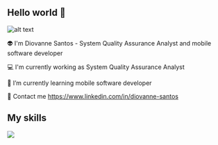 ## Hello world 👋

![alt text](https://i.gifer.com/6M8R.gif)


👽 I'm Diovanne Santos - System Quality Assurance Analyst and mobile software developer 

💻 I'm currently working as System Quality Assurance Analyst

📱 I’m currently learning mobile software developer 

📧 Contact me https://www.linkedin.com/in/diovanne-santos


## My skills 


<img src="https://pt.wikipedia.org/wiki/Linux#/media/Ficheiro:Tux.svg">

<!--
**diovanne/diovanne** is a ✨ _special_ ✨ repository because its `README.md` (this file) appears on your GitHub profile.

Here are some ideas to get you started:

- 🔭 I’m currently working on ...
- 🌱 I’m currently learning ...
- 👯 I’m looking to collaborate on ...
- 🤔 I’m looking for help with ...
- 💬 Ask me about ...
- 📫 How to reach me: ...
- 😄 Pronouns: ...
- ⚡ Fun fact: ...
-->
